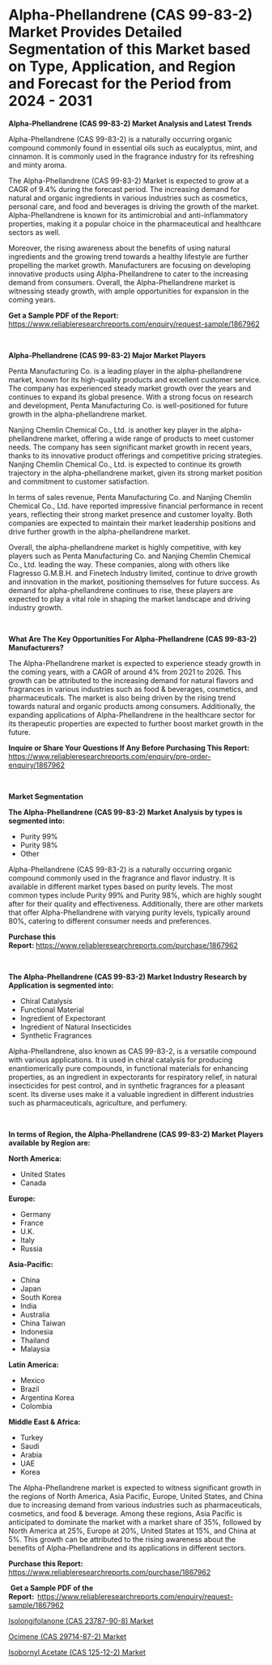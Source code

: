 <p><h1>Alpha-Phellandrene (CAS 99-83-2) Market Provides Detailed Segmentation of this Market based on Type, Application, and Region and Forecast for the Period from 2024 - 2031</h1></p><p><strong>Alpha-Phellandrene (CAS 99-83-2) Market Analysis and Latest Trends</strong></p>
<p><p>Alpha-Phellandrene (CAS 99-83-2) is a naturally occurring organic compound commonly found in essential oils such as eucalyptus, mint, and cinnamon. It is commonly used in the fragrance industry for its refreshing and minty aroma.</p><p>The Alpha-Phellandrene (CAS 99-83-2) Market is expected to grow at a CAGR of 9.4% during the forecast period. The increasing demand for natural and organic ingredients in various industries such as cosmetics, personal care, and food and beverages is driving the growth of the market. Alpha-Phellandrene is known for its antimicrobial and anti-inflammatory properties, making it a popular choice in the pharmaceutical and healthcare sectors as well.</p><p>Moreover, the rising awareness about the benefits of using natural ingredients and the growing trend towards a healthy lifestyle are further propelling the market growth. Manufacturers are focusing on developing innovative products using Alpha-Phellandrene to cater to the increasing demand from consumers. Overall, the Alpha-Phellandrene market is witnessing steady growth, with ample opportunities for expansion in the coming years.</p></p>
<p><strong>Get a Sample PDF of the Report:&nbsp;</strong> <a href="https://www.reliableresearchreports.com/enquiry/request-sample/1867962">https://www.reliableresearchreports.com/enquiry/request-sample/1867962</a></p>
<p>&nbsp;</p>
<p><strong>Alpha-Phellandrene (CAS 99-83-2) Major Market Players</strong></p>
<p><p>Penta Manufacturing Co. is a leading player in the alpha-phellandrene market, known for its high-quality products and excellent customer service. The company has experienced steady market growth over the years and continues to expand its global presence. With a strong focus on research and development, Penta Manufacturing Co. is well-positioned for future growth in the alpha-phellandrene market.</p><p>Nanjing Chemlin Chemical Co., Ltd. is another key player in the alpha-phellandrene market, offering a wide range of products to meet customer needs. The company has seen significant market growth in recent years, thanks to its innovative product offerings and competitive pricing strategies. Nanjing Chemlin Chemical Co., Ltd. is expected to continue its growth trajectory in the alpha-phellandrene market, given its strong market position and commitment to customer satisfaction.</p><p>In terms of sales revenue, Penta Manufacturing Co. and Nanjing Chemlin Chemical Co., Ltd. have reported impressive financial performance in recent years, reflecting their strong market presence and customer loyalty. Both companies are expected to maintain their market leadership positions and drive further growth in the alpha-phellandrene market.</p><p>Overall, the alpha-phellandrene market is highly competitive, with key players such as Penta Manufacturing Co. and Nanjing Chemlin Chemical Co., Ltd. leading the way. These companies, along with others like Flagresso G.M.B.H. and Finetech Industry limited, continue to drive growth and innovation in the market, positioning themselves for future success. As demand for alpha-phellandrene continues to rise, these players are expected to play a vital role in shaping the market landscape and driving industry growth.</p></p>
<p>&nbsp;</p>
<p><strong>What Are The Key Opportunities For Alpha-Phellandrene (CAS 99-83-2) Manufacturers?</strong></p>
<p><p>The Alpha-Phellandrene market is expected to experience steady growth in the coming years, with a CAGR of around 4% from 2021 to 2026. This growth can be attributed to the increasing demand for natural flavors and fragrances in various industries such as food & beverages, cosmetics, and pharmaceuticals. The market is also being driven by the rising trend towards natural and organic products among consumers. Additionally, the expanding applications of Alpha-Phellandrene in the healthcare sector for its therapeutic properties are expected to further boost market growth in the future.</p></p>
<p><strong>Inquire or Share Your Questions If Any Before Purchasing This Report:</strong> <a href="https://www.reliableresearchreports.com/enquiry/pre-order-enquiry/1867962">https://www.reliableresearchreports.com/enquiry/pre-order-enquiry/1867962</a></p>
<p>&nbsp;</p>
<p><strong>Market Segmentation</strong></p>
<p><strong>The Alpha-Phellandrene (CAS 99-83-2) Market Analysis by types is segmented into:</strong></p>
<p><ul><li>Purity 99%</li><li>Purity 98%</li><li>Other</li></ul></p>
<p><p>Alpha-Phellandrene (CAS 99-83-2) is a naturally occurring organic compound commonly used in the fragrance and flavor industry. It is available in different market types based on purity levels. The most common types include Purity 99% and Purity 98%, which are highly sought after for their quality and effectiveness. Additionally, there are other markets that offer Alpha-Phellandrene with varying purity levels, typically around 80%, catering to different consumer needs and preferences.</p></p>
<p><strong>Purchase this Report:&nbsp;</strong><a href="https://www.reliableresearchreports.com/purchase/1867962">https://www.reliableresearchreports.com/purchase/1867962</a></p>
<p>&nbsp;</p>
<p><strong>The Alpha-Phellandrene (CAS 99-83-2) Market Industry Research by Application is segmented into:</strong></p>
<p><ul><li>Chiral Catalysis</li><li>Functional Material</li><li>Ingredient of Expectorant</li><li>Ingredient of Natural Insecticides</li><li>Synthetic Fragrances</li></ul></p>
<p><p>Alpha-Phellandrene, also known as CAS 99-83-2, is a versatile compound with various applications. It is used in chiral catalysis for producing enantiomerically pure compounds, in functional materials for enhancing properties, as an ingredient in expectorants for respiratory relief, in natural insecticides for pest control, and in synthetic fragrances for a pleasant scent. Its diverse uses make it a valuable ingredient in different industries such as pharmaceuticals, agriculture, and perfumery.</p></p>
<p>&nbsp;</p>
<p><strong>In terms of Region, the Alpha-Phellandrene (CAS 99-83-2) Market Players available by Region are:</strong></p>
<p>
    <p> <strong> North America: </strong>
        <ul>
            <li>United States</li>
            <li>Canada</li>
        </ul>
        </p> 
    <p> <strong> Europe: </strong>
        <ul>
            <li>Germany</li>
            <li>France</li>
            <li>U.K.</li>
            <li>Italy</li>
            <li>Russia</li>
        </ul>
        </p> 
    <p> <strong> Asia-Pacific: </strong>
        <ul>
            <li>China</li>
            <li>Japan</li>
            <li>South Korea</li>
            <li>India</li>
            <li>Australia</li>
            <li>China Taiwan</li>
            <li>Indonesia</li>
            <li>Thailand</li>
            <li>Malaysia</li>
        </ul>
        </p> 
    <p> <strong> Latin America: </strong>
        <ul>
            <li>Mexico</li>
            <li>Brazil</li>
            <li>Argentina Korea</li>
            <li>Colombia</li>
        </ul>
        </p> 
    <p> <strong> Middle East & Africa: </strong>
        <ul>
            <li>Turkey</li>
            <li>Saudi</li>
            <li>Arabia</li>
            <li>UAE</li>
            <li>Korea</li>
        </ul>
    </p>
    </p>
<p><p>The Alpha-Phellandrene market is expected to witness significant growth in the regions of North America, Asia Pacific, Europe, United States, and China due to increasing demand from various industries such as pharmaceuticals, cosmetics, and food & beverage. Among these regions, Asia Pacific is anticipated to dominate the market with a market share of 35%, followed by North America at 25%, Europe at 20%, United States at 15%, and China at 5%. This growth can be attributed to the rising awareness about the benefits of Alpha-Phellandrene and its applications in different sectors.</p></p>
<p><strong>Purchase this Report: </strong><a href="https://www.reliableresearchreports.com/purchase/1867962">https://www.reliableresearchreports.com/purchase/1867962</a></p>
<p>&nbsp;<strong>Get a Sample PDF of the Report:&nbsp;&nbsp;</strong><a href="https://www.reliableresearchreports.com/enquiry/request-sample/1867962">https://www.reliableresearchreports.com/enquiry/request-sample/1867962</a></p>
<p><strong></strong></p>
<p><p><a href="https://github.com/bobicer/Market-Research-Report-List-2/blob/main/isolongifolanone-cas-23787-90-8-market.md">Isolongifolanone (CAS 23787-90-8) Market</a></p><p><a href="https://github.com/seekum/Market-Research-Report-List-1/blob/main/ocimene-cas-29714-87-2-market.md">Ocimene (CAS 29714-87-2) Market</a></p><p><a href="https://github.com/timeliteaut/Market-Research-Report-List-1/blob/main/isobornyl-acetate-cas-125-12-2-market.md">Isobornyl Acetate (CAS 125-12-2) Market</a></p></p>